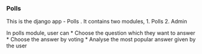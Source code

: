 ### Polls
This is the django app - Polls . It contains two modules,
     1. Polls
     2. Admin

In polls module, user can
      *  Choose the question which they want to answer 
      *  Choose the answer by voting
      *  Analyse the most popular answer given by the user 
    
    
    
